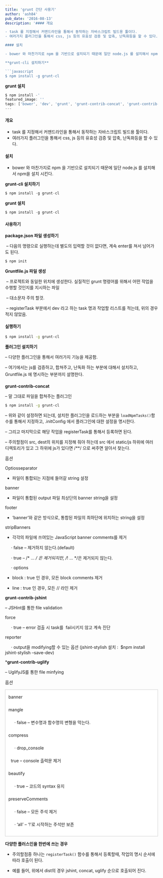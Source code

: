 ```yaml
---
title: 'grunt 간단 사용기'
author: 'ash84'
pub_date: '2016-08-13'
description: '#### 개요

- task 를 지정해서 커맨드라인을 통해서 동작하는 자바스크립트 빌드용 툴이다. 
- 여러가지 플러그인을 통해서 css, js 등의 유효성 검증 및 압축, 난독화등을 할 수 있다.

#### 설치

- bower 와 마찬가지로 npm 을 기반으로 설치되기 때문에 일단 node.js 를 설치해서 npm을 설치 시킨다. 

**grunt-cli 설치하기**

```javascript 
$ npm install -g grunt-cl
```

**grunt 설치**

```javascript
$ npm install -'
featured_image: ''
tags: ['bower', 'dev', 'grunt', 'grunt-contrib-concat', 'grunt-contrib-jshint', 'grunt-contrib-uglify', 'jshint', 'Node.js', 'npm']
---
```



#### 개요

- task 를 지정해서 커맨드라인을 통해서 동작하는 자바스크립트 빌드용 툴이다. 
- 여러가지 플러그인을 통해서 css, js 등의 유효성 검증 및 압축, 난독화등을 할 수 있다.

#### 설치

- bower 와 마찬가지로 npm 을 기반으로 설치되기 때문에 일단 node.js 를 설치해서 npm을 설치 시킨다. 

**grunt-cli 설치하기**

```javascript 
$ npm install -g grunt-cl
```

**grunt 설치**

```javascript
$ npm install -g grunt-cl
```

#### 사용하기

**package.json 파일 생성하기**

 – 다음의 명령으로 실행하는데 별도의 입력할 것이 없다면, 계속 enter를 쳐서 넘어가도 된다. 

```bash 
$ npm init
```

**Gruntfile.js 파일 생성**

 – 프로젝트와 동일한 위치에 생성한다. 실질적인 grunt 명령어를 위해서 어떤 작업을 수행할 것인지를 지시하는 파일 

 – 대소문자 주의 할것. 

<script src="https://gist.github.com/AhnSeongHyun/9196675cc46138c4b0e6.js"></script>

 – registerTask 부분에서 dev 라고 하는 task 명과 작업할 리스트를 적는데, 위의 경우 적지 않았음. 

#### 실행하기

```bash
$ npm install -g grunt-cl
```

**플러그인 설치하기**

– 다양한 플러그인을 통해서 여러가지 기능을 제공함. 

– 여기에서는 js를 검증하고, 합쳐주고, 난독화 하는 부분에 대해서 설치하고, Gruntfile.js 에 명시하는 부분까지 설명한다<span style="font-size: 11pt; line-height: 2;">. 

**grunt-contrib-concat**

– 말 그대로 파일을 합쳐주는 플러그인 

```bash 
$ npm install -g grunt-cl
```

<script src="https://gist.github.com/AhnSeongHyun/71545d2c284e7e4c2500.js"></script>

– 위와 같이 설정하면 되는데, 설치한 플러그인을 로드하는 부분을 `loadNpmTasks()`함수를 통해서 지정하고, .initConfig 에서 플러그인에 대한 설정을 명시한다. 

– 그리고 마지막으로 해당 작업을 registerTask를 통해서 등록하면 된다. 

– 주의할점이 src, dest의 위치를 지정해 줘야 하는데 src 에서 static/js 하위에 여러 디렉토리가 있고 그 하위에 js가 있다면 /**/ 으로 써주면 알아서 찾는다. 
 


옵션 

Optiosseparator

- 파일이 통합되는 지점에 들어갈 string 설정

banner

- 파일이 통합된 output 파일 최상단의 banner string을 설정

footer

- ‘banner’와 같은 방식으로, 통합된 파일의 최하단에 위치하는 string을 설정

stripBanners

- 각각의 파일에 쓰여있는 JavaScript banner comments를 제거

     · false – 제거하지 않는다.(default)

     · true – /* … */ 은 제거되지만, /*! … */은 제거되지 않는다.

     · options

- block : true 인 경우, 모든 block comments 제거

- line : true 인 경우, 모든 // 라인 제거

**grunt-contrib-jshint**

– JSHint를 통한 file validation 

force

     · true – error 검출 시 task를  fail시키지 않고 계속 진단

reporter

     · output을 modifying할 수 있는 옵션 (jshint-stylish 설치 :  $npm install jshint-stylish –save-dev)
 
<script src="https://gist.github.com/AhnSeongHyun/59c6d0e8c22d3bb1fe31.js"></script>


***grunt-contrib-uglify**

– UglifyJS를 통한 file minfying

옵션

<div class="txc-textbox" style="border: 1px solid rgb(203, 203, 203); padding: 10px; line-height: 2; background-color: rgb(255, 255, 255);">banner

mangle

     · false – 변수명과 함수명의 변형을 막는다.

compress

     · drop_console

  true – console 출력문 제거

beautify

     · true – 코드의 syntax 유지

preserveComments

     · false – 모든 주석 제거

     · ‘all’ – ‘!’로 시작하는 주석만 보존

</div>

<script src="https://gist.github.com/AhnSeongHyun/2f5583555fd14dcf00fc.js"></script>

**다양한 플러스인을 한번에 쓰는 경우**

<script src="https://gist.github.com/AhnSeongHyun/385db78198c3f755984f.js"></script>

* 주의할점중 하나는 `registerTask()` 함수를 통해서 등록할때, 작업의 명시 순서에 따라 호출이 된다. 

* 예를 들어, 위에서 dist의 경우 jshint, concat, uglify 순으로 호출되어 진다. 




